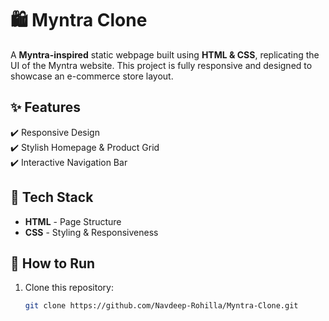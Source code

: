 # 🛍️ Myntra Clone  

A **Myntra-inspired** static webpage built using **HTML & CSS**, replicating the UI of the Myntra website. This project is fully responsive and designed to showcase an e-commerce store layout.  

## ✨ Features  
✔️ Responsive Design  
✔️ Stylish Homepage & Product Grid  
✔️ Interactive Navigation Bar  

## 🔧 Tech Stack  
- **HTML** - Page Structure  
- **CSS** - Styling & Responsiveness  

## 🚀 How to Run  
1. Clone this repository:  
   ```bash
   git clone https://github.com/Navdeep-Rohilla/Myntra-Clone.git
